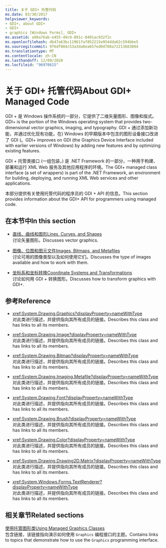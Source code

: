 ```yaml
---
title: 关于 GDI+ 托管代码
ms.date: 03/30/2017
helpviewer_keywords:
- GDI+, about GDI+
- GDI+
- graphics [Windows Forms], GDI+
ms.assetid: a98a76ab-e455-49c9-891c-0491ac932f2c
ms.openlocfilehash: db47a63bc11961faf852215e954dda62c594bbe5
ms.sourcegitcommit: 9f6df084c53a3da0ea657ed0d708a72213683084
ms.translationtype: MT
ms.contentlocale: zh-CN
ms.lasthandoff: 12/09/2020
ms.locfileid: "96970615"
---
```

# <a name="about-gdi-managed-code"></a><span data-ttu-id="9e3a4-102">关于 GDI+ 托管代码</span><span class="sxs-lookup"><span data-stu-id="9e3a4-102">About GDI+ Managed Code</span></span>

<span data-ttu-id="9e3a4-103">GDI + 是 Windows 操作系统的一部分，它提供了二维矢量图形、图像和版式。</span><span class="sxs-lookup"><span data-stu-id="9e3a4-103">GDI+ is the portion of the Windows operating system that provides two-dimensional vector graphics, imaging, and typography.</span></span> <span data-ttu-id="9e3a4-104">GDI + 通过添加新功能，并通过优化现有功能，在) Windows 的早期版本中包含的图形设备接口改进了 GDI (。</span><span class="sxs-lookup"><span data-stu-id="9e3a4-104">GDI+ improves on GDI (the Graphics Device Interface included with earlier versions of Windows) by adding new features and by optimizing existing features.</span></span>

<span data-ttu-id="9e3a4-105">GDI + 托管类接口 (一组包装，) 是 .NET Framework 的一部分，一种用于构建、部署和运行 XML Web 服务及其他应用程序的环境。</span><span class="sxs-lookup"><span data-stu-id="9e3a4-105">The GDI+ managed class interface (a set of wrappers) is part of the .NET Framework, an environment for building, deploying, and running XML Web services and other applications.</span></span>

<span data-ttu-id="9e3a4-106">本部分提供有关使用托管代码的程序员的 GDI + API 的信息。</span><span class="sxs-lookup"><span data-stu-id="9e3a4-106">This section provides information about the GDI+ API for programmers using managed code.</span></span>

## <a name="in-this-section"></a><span data-ttu-id="9e3a4-107">在本节中</span><span class="sxs-lookup"><span data-stu-id="9e3a4-107">In this section</span></span>

- [<span data-ttu-id="9e3a4-108">直线、曲线和图形</span><span class="sxs-lookup"><span data-stu-id="9e3a4-108">Lines, Curves, and Shapes</span></span>](lines-curves-and-shapes.md)  
 <span data-ttu-id="9e3a4-109">讨论矢量图形。</span><span class="sxs-lookup"><span data-stu-id="9e3a4-109">Discusses vector graphics.</span></span>

- [<span data-ttu-id="9e3a4-110">图像、位图和图元文件</span><span class="sxs-lookup"><span data-stu-id="9e3a4-110">Images, Bitmaps, and Metafiles</span></span>](images-bitmaps-and-metafiles.md)  
 <span data-ttu-id="9e3a4-111">讨论可用的图像类型以及如何使用它们。</span><span class="sxs-lookup"><span data-stu-id="9e3a4-111">Discusses the type of images available and how to work with them.</span></span>

- [<span data-ttu-id="9e3a4-112">坐标系和坐标转换</span><span class="sxs-lookup"><span data-stu-id="9e3a4-112">Coordinate Systems and Transformations</span></span>](coordinate-systems-and-transformations.md)  
 <span data-ttu-id="9e3a4-113">讨论如何用 GDI + 转换图形。</span><span class="sxs-lookup"><span data-stu-id="9e3a4-113">Discusses how to transform graphics with GDI+.</span></span>

## <a name="reference"></a><span data-ttu-id="9e3a4-114">参考</span><span class="sxs-lookup"><span data-stu-id="9e3a4-114">Reference</span></span>

- <xref:System.Drawing.Graphics?displayProperty=nameWithType>  
 <span data-ttu-id="9e3a4-115">对此类进行描述，并提供指向其所有成员的链接。</span><span class="sxs-lookup"><span data-stu-id="9e3a4-115">Describes this class and has links to all its members.</span></span>

- <xref:System.Drawing.Image?displayProperty=nameWithType>  
 <span data-ttu-id="9e3a4-116">对此类进行描述，并提供指向其所有成员的链接。</span><span class="sxs-lookup"><span data-stu-id="9e3a4-116">Describes this class and has links to all its members.</span></span>

- <xref:System.Drawing.Bitmap?displayProperty=nameWithType>  
 <span data-ttu-id="9e3a4-117">对此类进行描述，并提供指向其所有成员的链接。</span><span class="sxs-lookup"><span data-stu-id="9e3a4-117">Describes this class and has links to all its members.</span></span>
  
- <xref:System.Drawing.Imaging.Metafile?displayProperty=nameWithType>  
 <span data-ttu-id="9e3a4-118">对此类进行描述，并提供指向其所有成员的链接。</span><span class="sxs-lookup"><span data-stu-id="9e3a4-118">Describes this class and has links to all its members.</span></span>

- <xref:System.Drawing.Font?displayProperty=nameWithType>  
 <span data-ttu-id="9e3a4-119">对此类进行描述，并提供指向其所有成员的链接。</span><span class="sxs-lookup"><span data-stu-id="9e3a4-119">Describes this class and has links to all its members.</span></span>

- <xref:System.Drawing.Brush?displayProperty=nameWithType>  
 <span data-ttu-id="9e3a4-120">对此类进行描述，并提供指向其所有成员的链接。</span><span class="sxs-lookup"><span data-stu-id="9e3a4-120">Describes this class and has links to all its members.</span></span>

- <xref:System.Drawing.Color?displayProperty=nameWithType>  
 <span data-ttu-id="9e3a4-121">对此类进行描述，并提供指向其所有成员的链接。</span><span class="sxs-lookup"><span data-stu-id="9e3a4-121">Describes this class and has links to all its members.</span></span>

- <xref:System.Drawing.Drawing2D.Matrix?displayProperty=nameWithType>  
 <span data-ttu-id="9e3a4-122">对此类进行描述，并提供指向其所有成员的链接。</span><span class="sxs-lookup"><span data-stu-id="9e3a4-122">Describes this class and has links to all its members.</span></span>

- <xref:System.Windows.Forms.TextRenderer?displayProperty=nameWithType>  
 <span data-ttu-id="9e3a4-123">对此类进行描述，并提供指向其所有成员的链接。</span><span class="sxs-lookup"><span data-stu-id="9e3a4-123">Describes this class and has links to all its members.</span></span>

## <a name="related-sections"></a><span data-ttu-id="9e3a4-124">相关章节</span><span class="sxs-lookup"><span data-stu-id="9e3a4-124">Related sections</span></span>

<span data-ttu-id="9e3a4-125">[使用托管图形类](using-managed-graphics-classes.md)</span><span class="sxs-lookup"><span data-stu-id="9e3a4-125">[Using Managed Graphics Classes](using-managed-graphics-classes.md)</span></span>\
<span data-ttu-id="9e3a4-126">包含链接，该链接指向演示如何使用 `Graphics` 编程接口的主题。</span><span class="sxs-lookup"><span data-stu-id="9e3a4-126">Contains links to topics that demonstrate how to use the `Graphics` programming interface.</span></span>
